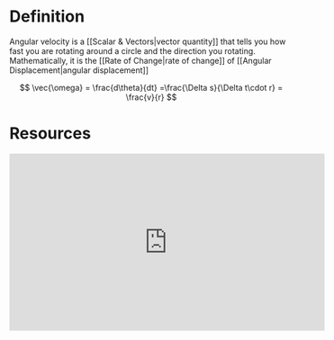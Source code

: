 

# Definition 
Angular velocity is a [[Scalar & Vectors|vector quantity]] that tells you how fast you are rotating around a circle and the direction you rotating. Mathematically, it is the [[Rate of Change|rate of change]] of [[Angular Displacement|angular displacement]]

$$
\vec{\omega} = \frac{d\theta}{dt} =\frac{\Delta s}{\Delta t\cdot r} = \frac{v}{r}
$$


# Resources
<iframe width="560" height="315" src="https://www.youtube.com/embed/1SWPlmsJGoE?si=G43Mz6XHo_OPOL-P" title="YouTube video player" frameborder="0" allow="accelerometer; autoplay; clipboard-write; encrypted-media; gyroscope; picture-in-picture; web-share" referrerpolicy="strict-origin-when-cross-origin" allowfullscreen></iframe>